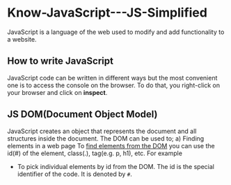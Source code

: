 # Know-JavaScript---JS-Simplified
JavaScript is a language of the web used to modify and add functionality to a website.

## How to write JavaScript
JavaScript code can be written in different ways but the most convenient one is to access the console on the browser. To do that, you  right-click on your browser and click on **inspect**.

## JS DOM(Document Object Model)
JavaScript creates an object that represents the document and all structures inside the document. The DOM can be used to;
a) Finding elements in a web page
To [find elements from the DOM](https://github.com/SerahNderitu/Know-JavaScript---JS-Simplified/blob/main/findelements.js) you can use the id(#) of the element, class(.), tag(e.g. p, h1), etc. For example
- To pick individual elements by id from the DOM. The id is the special identifier of the code. It is denoted by ` # `. 
